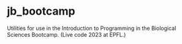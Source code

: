 # jb_bootcamp

Utilities for use in the Introduction to Programming in the Biological Sciences Bootcamp. (Live code 2023 at EPFL.)
